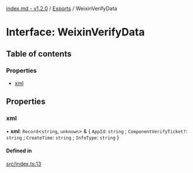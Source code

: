 [index.md - v1.2.0](../README.md) / [Exports](../modules.md) / WeixinVerifyData

# Interface: WeixinVerifyData

## Table of contents

### Properties

- [xml](WeixinVerifyData.md#xml)

## Properties

### xml

• **xml**: `Record`<`string`, `unknown`\> & { `AppId`: `string` ; `ComponentVerifyTicket?`: `string` ; `CreateTime`: `string` ; `InfoType`: `string` }

#### Defined in

[src/index.ts:13](https://github.com/saqqdy/node-wxcrypto/blob/2c1c6f9/src/index.ts#L13)
